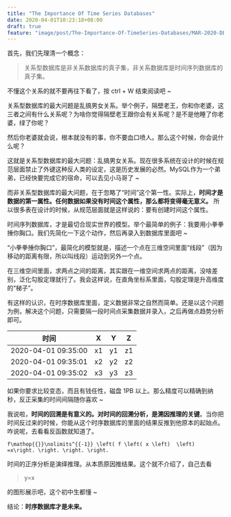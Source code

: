 ```yaml
---
title: "The Importance Of Time Series Databases"
date: 2020-04-01T10:23:18+08:00
draft: true
feature: "image/post/The-Importance-Of-TimeSeries-Databases/MAR-2020-DB-Categories-alt-2048x1024.png"
---
```


首先，我们先理清一个概念：

> 关系型数据库是非关系数据库的真子集，非关系数据库是时间序列数据库的真子集。

不懂这个关系的就不要再往下看了，按 ctrl + W 结束阅读吧 ~

关系型数据库的最大问题是乱搞男女关系。举个例子，隔壁老王，你和你老婆，这三者之间有什么关系呢？为啥你觉得隔壁老王跟你会有关系呢？是不是他睡了你老婆，绿了你呢？

然后你老婆就会说，根本就没有的事，你不要血口喷人。那么这个时候，你会说什么呢？

这就是关系型数据库的最大问题：乱搞男女关系。现在很多系统在设计的时候在规范层面禁止了外键这种反人类的设定，这是历史发展的必然。MySQL作为一个弟弟，已经快要完成它的宿命，可以去见小马哥了 ~

而非关系型数据库的最大问题，在于忽略了“时间”这个第一性。实际上，**时间才是数据的第一属性。任何数据如果没有时间这个属性，那么都将变得毫无意义。** 所以很多表在设计的时候，从规范层面就是这样说的：要有创建时间这个属性。

时间序列数据库，才是最切合现实世界的模型。举个最简单的例子：我要用小拳拳捶你胸口。我们先简化一下这个动作，然后再录入到数据库里面吧 ~

“小拳拳捶你胸口”，最简化的模型就是，描述一个点在三维空间里面“线段”（因为移动的距离有限，所以叫线段）运动到另外一个点。

在三维空间里面，求两点之间的距离，其实跟在一维空间求两点的距离，没啥差别，泛化勾股定理就行了。我会这样说，在直角坐标系里面，勾股定理是升高维度的“梯子”。

有这样的认识，在时序数据库里面，定义数据非常之自然而简单。还是以这个问题为例，解决这个问题，只需要隔一段时间点采集数据并录入，之后再做点趋势分析即可。

时间 | X |Y|Z
---|---|---|---
2020-04-01 09:35:00|x1|y1|z1
2020-04-01 09:35:01|x2|y2|z2
2020-04-01 09:35:02|x3|y3|z3

如果你要求比较变态，而且有钱任性，磁盘 1PB 以上。那么精度可以精确到纳秒，反正采集的时间间隔随你喜欢 ~

我说啦，**时间的回溯是有意义的。对时间的回溯分析，是溯因推理的关键**。当你把时间反过来的时候，你能从这个时序数据库的里面的结果反推到他原本的起始点。咋说呢，去看看反函数就知道了。

```TeX
f\mathop{{}}\nolimits^{{-1}} \left( f \left( x \left)  \left) =x\right. \right. \right. \right.
```

时间的正序分析是演绎推理。从本质原因推结果。这个就不介绍了，自己去看

> y=x

的图形展示吧，这个初中生都懂 ~

结论：**时序数据库才是未来。**
